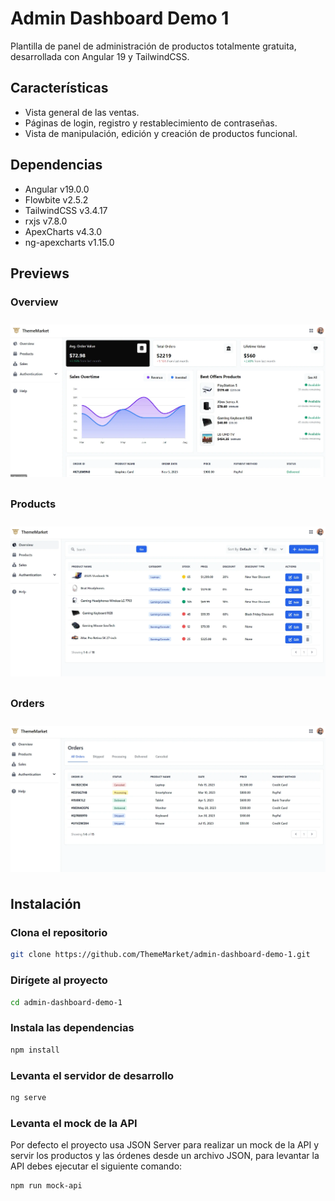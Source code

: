 # Admin Dashboard Demo 1

Plantilla de panel de administración de productos totalmente gratuita, desarrollada con Angular 19 y TailwindCSS.

## Características

- Vista general de las ventas.
- Páginas de login, registro y restablecimiento de contraseñas.
- Vista de manipulación, edición y creación de productos funcional.

## Dependencias

- Angular v19.0.0
- Flowbite v2.5.2
- TailwindCSS v3.4.17
- rxjs v7.8.0
- ApexCharts v4.3.0
- ng-apexcharts v1.15.0

## Previews

### Overview

<div style="display: flex; justify-content: center;">
    <img src="./public/img/previews/overview.webp" style="max-width: 100%; height: auto; margin: 10px;">
</div>

### Products

<div style="display: flex; justify-content: center;">
    <img src="./public/img/previews/products.webp" style="max-width: 100%; height: auto; margin: 10px;">
</div>

### Orders

<div style="display: flex; justify-content: center;">
    <img src="./public/img/previews/orders.webp" style="max-width: 100%; height: auto; margin: 10px;">
</div>

## Instalación

### Clona el repositorio

```bash
git clone https://github.com/ThemeMarket/admin-dashboard-demo-1.git
```

### Dirígete al proyecto

```bash
cd admin-dashboard-demo-1
```

### Instala las dependencias

```bash
npm install
```

### Levanta el servidor de desarrollo

```bash
ng serve
```

### Levanta el mock de la API

Por defecto el proyecto usa JSON Server para realizar un mock de la API y servir los productos y las órdenes
desde un archivo JSON, para levantar la API debes ejecutar el siguiente comando:

```bash
npm run mock-api
```
